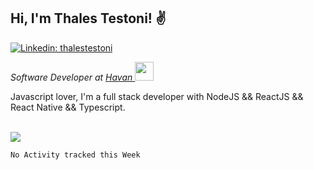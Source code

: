 <h2>Hi, I'm Thales Testoni! &#9996</h2>

[![Linkedin: thalestestoni](https://img.shields.io/badge/-Linkedin-blue?style=flat&logo=Linkedin&logoColor=white&link=https://www.linkedin.com/in/thalestestoni/)](https://www.linkedin.com/in/thalestestoni/)

<p><em>Software Developer at <a href="https://www.havan.com.br/">Havan </a><img src="https://media.giphy.com/media/WUlplcMpOCEmTGBtBW/giphy.gif" width="30"> 
</em></p>

<p>Javascript lover, I'm a full stack developer with NodeJS && ReactJS && React Native && Typescript.</p>

<br>

<img src="https://github-readme-stats.vercel.app/api?username=thalestestoni&&show_icons=true&theme=radical">

<!--START_SECTION:waka-->
```text
No Activity tracked this Week
```
<!--END_SECTION:waka-->
